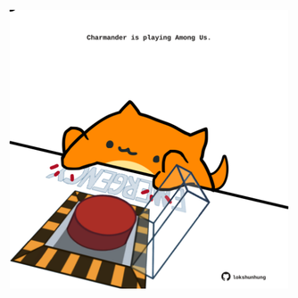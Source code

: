 <!-- built at 22/05/2022, 21:00:53 UTC -->
<p align="center">
  <img width="500" height="500" src="./ReadmeImage.svg">
</p>
